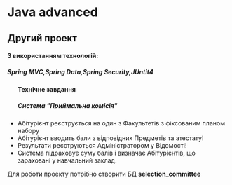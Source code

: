# Java advanced

<h2>Другий проект</h2>
<h4>З використанням технологій:</h4>
<h5>Spring MVC,Spring Data,Spring Security,JUntit4</h5>
<ul>
  <h4>Технічне завдання</h4>
  <h5> Система "Приймальна комісія"</h5>
  <li>Абітурієнт реєструється на один з Факультетів з фіксованим планом набору</li>
  <li>Абітурієнт вводить бали з відповідних Предметів та атестату!</li>
  <li>Результати реєструються Адміністратором у Відомості!</li>
  <li>Система підраховує суму балів і визначає Абітурієнтів, що зараховані у навчальний заклад.</li>
</ul>

<p>Для роботи проекту потрібно створити БД <b>selection_committee</b></p>
